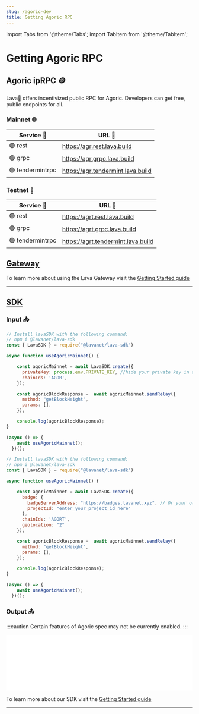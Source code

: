 ```yaml
---
slug: /agoric-dev
title: Getting Agoric RPC
---
```


import Tabs from '@theme/Tabs';
import TabItem from '@theme/TabItem';

# Getting Agoric RPC

## Agoric ipRPC 🪙

Lava🌋 offers incentivized public RPC for Agoric. Developers can get free, public endpoints for all.

### Mainnet 🌐

| Service 🔌          | URL 🔗                                 |
|---------------------|----------------------------------------|
| 🟢  rest  | <https://agr.rest.lava.build> |
| 🟢  grpc  | <https://agr.grpc.lava.build> |
| 🟢  tendermintrpc | <https://agr.tendermint.lava.build> |

### Testnet 🧪

| Service 🔌          | URL 🔗                                 |
|---------------------|----------------------------------------|
| 🟢  rest  | <https://agrt.rest.lava.build> |
| 🟢  grpc  | <https://agrt.grpc.lava.build> |
| 🟢  tendermintrpc | <https://agrt.tendermint.lava.build> |


## [Gateway](https://gateway.lavanet.xyz/?utm_source=agoric-dev&utm_medium=docs&utm_campaign=docs-to-gateway)

To learn more about using the Lava Gateway visit the [Getting Started guide](https://docs.lavanet.xyz/gateway-getting-started?utm_source=agoric-dev&utm_medium=docs&utm_campaign=docs-to-docs)

<hr />

## [SDK](https://github.com/lavanet/lava-sdk)

### Input 📥

<Tabs>

<TabItem value="backend" label="BackEnd">

```jsx
// Install lavaSDK with the following command:
// npm i @lavanet/lava-sdk
const { LavaSDK } = require("@lavanet/lava-sdk")

async function useAgoricMainnet() {

    const agoricMainnet = await LavaSDK.create({
      privateKey: process.env.PRIVATE_KEY, //hide your private key in an environmental variable
      chainIds: 'AGOR',
    });

    const agoricBlockResponse =  await agoricMainnet.sendRelay({
      method: "getBlockHeight",
      params: [],
    });

    console.log(agoricBlockResponse);
}

(async () => {
    await useAgoricMainnet();
  })();
```

</TabItem>

<TabItem value="frontend" label="FrontEnd">

```jsx
// Install lavaSDK with the following command:
// npm i @lavanet/lava-sdk
const { LavaSDK } = require("@lavanet/lava-sdk")

async function useAgoricMainnet() {

    const agoricMainnet = await LavaSDK.create({
      badge: {
        badgeServerAddress: "https://badges.lavanet.xyz", // Or your own Badge-Server URL 
        projectId: "enter_your_project_id_here" 
      },
      chainIds: 'AGORT',
      geolocation: "2"
    });

    const agoricBlockResponse =  await agoricMainnet.sendRelay({
      method: "getBlockHeight",
      params: [],
    });

    console.log(agoricBlockResponse);
}

(async () => {
    await useAgoricMainnet();
  })();
```

</TabItem>

</Tabs>


### Output 📤

:::caution
Certain features of Agoric spec may not be currently enabled.
:::

<iframe width="100%" src="/img/chains/agoric_call.webm" frameborder="0" allow="autoplay; encrypted-media; gyroscope; picture-in-picture" allowfullscreen></iframe>

To learn more about our SDK visit the [Getting Started guide](https://docs.lavanet.xyz/sdk-getting-started?utm_source=getting-agoric-rpc&utm_medium=docs&utm_campaign=docs-to-docs)

<hr />
